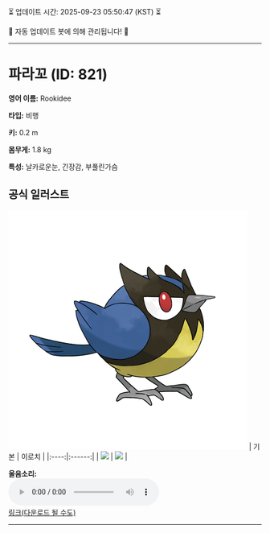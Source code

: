 
⏳ 업데이트 시간: 2025-09-23 05:50:47 (KST) ⏳

🤖 자동 업데이트 봇에 의해 관리됩니다! 🤖

---

# 파라꼬 (ID: 821)
**영어 이름:** Rookidee

**타입:** 비행

**키:** 0.2 m

**몸무게:** 1.8 kg

**특성:** 날카로운눈, 긴장감, 부풀린가슴

## 공식 일러스트
![](https://raw.githubusercontent.com/PokeAPI/sprites/master/sprites/pokemon/other/official-artwork/821.png)
| 기본 | 이로치 |
|:----:|:------:|
| <img src="http://play.pokemonshowdown.com/sprites/ani/rookidee.gif" width="200"> | <img src="http://play.pokemonshowdown.com/sprites/ani-shiny/rookidee.gif" width="200"> |

**울음소리:**<br><audio controls src="https://raw.githubusercontent.com/PokeAPI/cries/main/cries/pokemon/latest/821.ogg"></audio><br> [링크(다운로드 될 수도)](https://raw.githubusercontent.com/PokeAPI/cries/main/cries/pokemon/latest/821.ogg)


---
